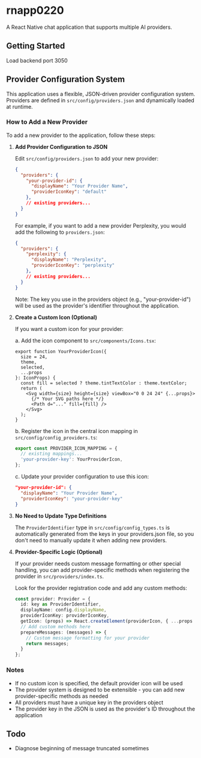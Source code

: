 # rnapp0220

A React Native chat application that supports multiple AI providers.

## Getting Started

Load backend port 3050

## Provider Configuration System

This application uses a flexible, JSON-driven provider configuration system. Providers are defined in `src/config/providers.json` and dynamically loaded at runtime.

### How to Add a New Provider

To add a new provider to the application, follow these steps:

1. **Add Provider Configuration to JSON**

   Edit `src/config/providers.json` to add your new provider:

   ```json
   {
     "providers": {
       "your-provider-id": {
         "displayName": "Your Provider Name",
         "providerIconKey": "default"
       },
       // existing providers...
     }
   }
   ```

   For example, if you want to add a new provider Perplexity, you would add the following to `providers.json`:

   ```json
   {
     "providers": {
       "perplexity": {
         "displayName": "Perplexity",
         "providerIconKey": "perplexity"
       },
       // existing providers...
     }
   }
   ```

   Note: The key you use in the providers object (e.g., "your-provider-id") will be used as the provider's identifier throughout the application.

2. **Create a Custom Icon (Optional)**

   If you want a custom icon for your provider:

   a. Add the icon component to `src/components/Icons.tsx`:

   ```tsx
   export function YourProviderIcon({
     size = 24,
     theme,
     selected,
     ...props
   }: IconProps) {
     const fill = selected ? theme.tintTextColor : theme.textColor;
     return (
       <Svg width={size} height={size} viewBox="0 0 24 24" {...props}>
         {/* Your SVG paths here */}
         <Path d="..." fill={fill} />
       </Svg>
     );
   }
   ```

   b. Register the icon in the central icon mapping in `src/config/config_providers.ts`:

   ```typescript
   export const PROVIDER_ICON_MAPPING = {
     // existing mappings...
     'your-provider-key': YourProviderIcon,
   };
   ```

   c. Update your provider configuration to use this icon:

   ```json
   "your-provider-id": {
     "displayName": "Your Provider Name",
     "providerIconKey": "your-provider-key"
   }
   ```

3. **No Need to Update Type Definitions**

   The `ProviderIdentifier` type in `src/config/config_types.ts` is automatically generated from the keys in your providers.json file, so you don't need to manually update it when adding new providers.

4. **Provider-Specific Logic (Optional)**

   If your provider needs custom message formatting or other special handling, you can add provider-specific methods when registering the provider in `src/providers/index.ts`.

   Look for the provider registration code and add any custom methods:

   ```typescript
   const provider: Provider = {
     id: key as ProviderIdentifier,
     displayName: config.displayName,
     providerIconKey: providerIconKey,
     getIcon: (props) => React.createElement(providerIcon, { ...props }),
     // Add custom methods here
     prepareMessages: (messages) => {
       // Custom message formatting for your provider
       return messages;
     }
   };
   ```

### Notes

- If no custom icon is specified, the default provider icon will be used
- The provider system is designed to be extensible - you can add new provider-specific methods as needed
- All providers must have a unique key in the providers object
- The provider key in the JSON is used as the provider's ID throughout the application

## Todo

- Diagnose beginning of message truncated sometimes
